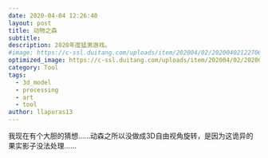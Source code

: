 ```yaml
---
date: 2020-04-04 12:26:40
layout: post
title: 动物之森
subtitle: 
description: 2020年度猛男游戏。
#image: https://c-ssl.duitang.com/uploads/item/202004/02/20200402122700_elsZt.thumb.600_0.jpeg
optimized_image: https://c-ssl.duitang.com/uploads/item/202004/02/20200402141534_LVVEX.thumb.600_0.gif
category: Tool
tags:
  - 3d_model
  - processing
  - art
  - tool
author: llapuras13
---
```


我现在有个大胆的猜想......动森之所以没做成3D自由视角旋转，是因为这诡异的果实影子没法处理......